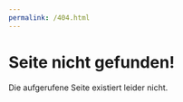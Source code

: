 ```yaml
---
permalink: /404.html
---
```


# Seite nicht gefunden!

Die aufgerufene Seite existiert leider nicht.
